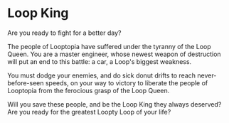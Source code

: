 # Loop King
Are you ready to fight for a better day?

The people of Looptopia have suffered under the tyranny of the Loop Queen. You are a master engineer, whose newest weapon of destruction will put an end to this battle: a car, a Loop's biggest weakness.

You must dodge your enemies, and do sick donut drifts to reach never-before-seen speeds, on your way to victory to liberate the people of Looptopia from the ferocious grasp of the Loop Queen.

Will you save these people, and be the Loop King they always deserved? Are you ready for the greatest Loopty Loop of your life?